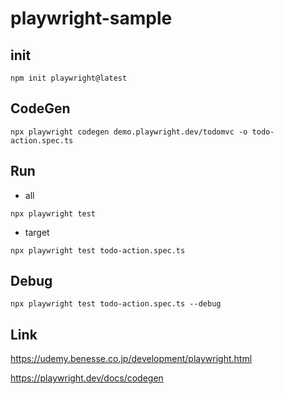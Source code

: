 # playwright-sample

## init

```
npm init playwright@latest
```

## CodeGen

```
npx playwright codegen demo.playwright.dev/todomvc -o todo-action.spec.ts
```

## Run

- all

```
npx playwright test
```

- target

```
npx playwright test todo-action.spec.ts
```

## Debug

```
npx playwright test todo-action.spec.ts --debug
```

## Link

https://udemy.benesse.co.jp/development/playwright.html

https://playwright.dev/docs/codegen
